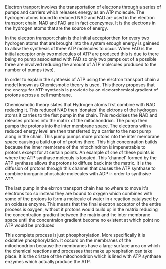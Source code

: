 Electron tranport involves the transportation of electrons through a series of pumps and carriers which releases energy as an ATP molecule. The hydrogen atoms bound to 
reduced NAD and FAD are used in the electron transport chain. NAD and FAD are in fact coenzymes. It is the electrons in the hydrogen atoms that are the source of energy. 

In the electron transport chain is the initial acceptor then for every two hydrogen atoms that are brought into the system enough energy is gaineed to allow the synthesis of 
three ATP molecules to occur. When FAD is the initial acceptor only two molecules of ATP are produced this is due to there being no pump associeated with FAD so only two 
pumps out of a possible three are involved reducing the amount of ATP molecules produced to the number of pumps (two).

In order to explain the synthesis of ATP using the electron transport chain a model known as Chemiosmotic theory is used. This theory proposes that the energy for ATP 
synthesis is proviede by an electorchemical gradient of protons across a cell membrane. 

Chemiosmotic theory states that Hydrogen atoms first combine with NAD reducing it. This reduced NAD then 'donates' the elctrons of the hydrogen atoms it carries to the first 
pump in the chain. This reoxidises the NAD and releases protons into the matrix of the mitochondrion. The pump then pumps the protons into the inter membrane space. The 
electrons with a reduced energy level are then transferred by a carrier to the next pump along in the chain. This pump pumps more protons into the inter membrane space 
causing a build up of of protins there. This high concenration builds because the inner membrane of the mitochindrion is impenetrable to protons except for at certain 
points. An example of one of these points is where the ATP synthase moleculs is located. This 'channel' formed by the ATP synthase allows the protons to diffuse back into 
the matrix. It is the diffusion of protons through this channel that causes the ATP synthase to combine inorganic phosphate molecules with ADP in order to synthsise ATP. 

The last pump in the elxtron transport chain has no where to move it's electrons too so instead they are bound to oxygen which combines with some of the protons to form a 
molecule of water in a reaction catalysed by an oxidase enzyme. This means that the final electron acceptor of the entire process is oxygen, without it protons would build 
up in the matrix reducing the concentration gradient between the matrix and the inter membrane space until the concentraion gradient become no existent at which point no ATP 
would be produced.

This complete process is just phosphorylation. More specifically it is oxidative phosphorylation. It occurs on the membranes of the mitochondrion because the membranes have 
a large surface area on which the chemical reactions and processes that make up respiration can take place. It is the cristae of the mitochondrion which is lined with ATP 
synthase enzymes which actually produce the ATP.
